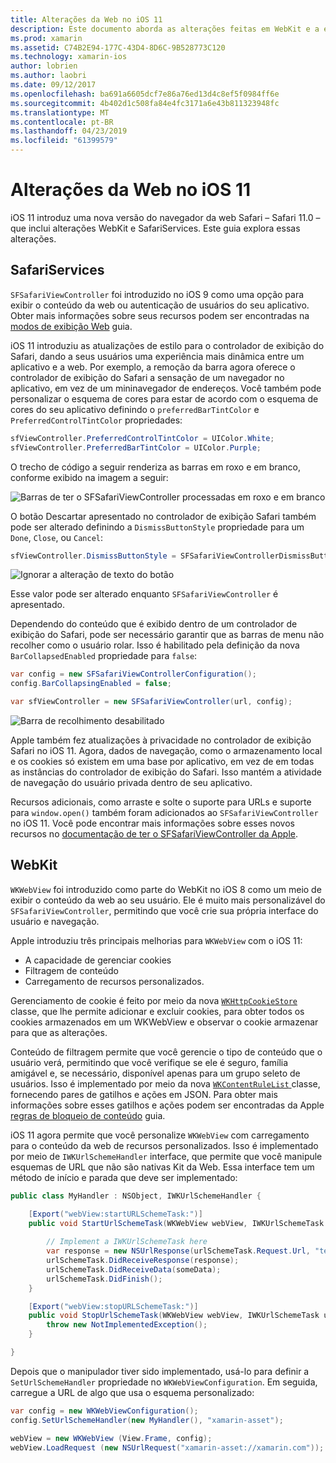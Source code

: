 ```yaml
---
title: Alterações da Web no iOS 11
description: Este documento aborda as alterações feitas em WebKit e a estrutura de serviços do Safari no iOS 11. Ele descreve como trabalhar com atualizações em ter o SFSafariViewController e novos recursos no WKWebView de definição de estilo.
ms.prod: xamarin
ms.assetid: C74B2E94-177C-43D4-8D6C-9B528773C120
ms.technology: xamarin-ios
author: lobrien
ms.author: laobri
ms.date: 09/12/2017
ms.openlocfilehash: ba691a6605dcf7e86a76ed13d4c8ef5f0984ff6e
ms.sourcegitcommit: 4b402d1c508fa84e4fc3171a6e43b811323948fc
ms.translationtype: MT
ms.contentlocale: pt-BR
ms.lasthandoff: 04/23/2019
ms.locfileid: "61399579"
---
```

# <a name="web-changes-in-ios-11"></a>Alterações da Web no iOS 11

iOS 11 introduz uma nova versão do navegador da web Safari – Safari 11.0 – que inclui alterações WebKit e SafariServices. Este guia explora essas alterações.

## <a name="safariservices"></a>SafariServices

`SFSafariViewController` foi introduzido no iOS 9 como uma opção para exibir o conteúdo da web ou autenticação de usuários do seu aplicativo. Obter mais informações sobre seus recursos podem ser encontradas na [modos de exibição Web](~/ios/user-interface/controls/uiwebview.md#safariviewcontroller) guia.

iOS 11 introduziu as atualizações de estilo para o controlador de exibição do Safari, dando a seus usuários uma experiência mais dinâmica entre um aplicativo e a web. Por exemplo, a remoção da barra agora oferece o controlador de exibição do Safari a sensação de um navegador no aplicativo, em vez de um mininavegador de endereços. Você também pode personalizar o esquema de cores para estar de acordo com o esquema de cores do seu aplicativo definindo o `preferredBarTintColor` e `PreferredControlTintColor` propriedades:

```csharp
sfViewController.PreferredControlTintColor = UIColor.White;
sfViewController.PreferredBarTintColor = UIColor.Purple;
```

O trecho de código a seguir renderiza as barras em roxo e em branco, conforme exibido na imagem a seguir:

![Barras de ter o SFSafariViewController processadas em roxo e em branco](web-images/image1.png)

O botão Descartar apresentado no controlador de exibição Safari também pode ser alterado definindo a `DismissButtonStyle` propriedade para um `Done`, `Close`, ou `Cancel`:

```csharp
sfViewController.DismissButtonStyle = SFSafariViewControllerDismissButtonStyle.Close;
```

![Ignorar a alteração de texto do botão](web-images/image2.png)

Esse valor pode ser alterado enquanto `SFSafariViewController` é apresentado.


Dependendo do conteúdo que é exibido dentro de um controlador de exibição do Safari, pode ser necessário garantir que as barras de menu não recolher como o usuário rolar. Isso é habilitado pela definição da nova `BarCollapsedEnabled` propriedade para `false`:

```csharp
var config = new SFSafariViewControllerConfiguration();
config.BarCollapsingEnabled = false;

var sfViewController = new SFSafariViewController(url, config);
```

![Barra de recolhimento desabilitado](web-images/image3.png)

Apple também fez atualizações à privacidade no controlador de exibição Safari no iOS 11. Agora, dados de navegação, como o armazenamento local e os cookies só existem em uma base por aplicativo, em vez de em todas as instâncias do controlador de exibição do Safari. Isso mantém a atividade de navegação do usuário privada dentro de seu aplicativo.

Recursos adicionais, como arraste e solte o suporte para URLs e suporte para `window.open()` também foram adicionados ao `SFSafariViewController` no iOS 11. Você pode encontrar mais informações sobre esses novos recursos no [documentação de ter o SFSafariViewController da Apple](https://developer.apple.com/documentation/safariservices/sfsafariviewcontroller?changes=latest_minor).


## <a name="webkit"></a>WebKit

`WKWebView` foi introduzido como parte do WebKit no iOS 8 como um meio de exibir o conteúdo da web ao seu usuário. Ele é muito mais personalizável do `SFSafariViewController`, permitindo que você crie sua própria interface do usuário e navegação.

Apple introduziu três principais melhorias para `WKWebView` com o iOS 11: 

- A capacidade de gerenciar cookies
- Filtragem de conteúdo
- Carregamento de recursos personalizados. 

Gerenciamento de cookie é feito por meio da nova [ `WKHttpCookieStore` ](https://developer.apple.com/documentation/webkit/wkhttpcookiestore) classe, que lhe permite adicionar e excluir cookies, para obter todos os cookies armazenados em um WKWebView e observar o cookie armazenar para que as alterações.

Conteúdo de filtragem permite que você gerencie o tipo de conteúdo que o usuário verá, permitindo que você verifique se ele é seguro, família amigável e, se necessário, disponível apenas para um grupo seleto de usuários. Isso é implementado por meio da nova [ `WKContentRuleList` ](https://developer.apple.com/documentation/webkit/wkcontentrulelist) classe, fornecendo pares de gatilhos e ações em JSON. Para obter mais informações sobre esses gatilhos e ações podem ser encontradas da Apple [regras de bloqueio de conteúdo](https://developer.apple.com/library/content/documentation/Extensions/Conceptual/ContentBlockingRules/Introduction/Introduction.html) guia.

iOS 11 agora permite que você personalize `WKWebView` com carregamento para o conteúdo da web de recursos personalizados. Isso é implementado por meio de `IWKUrlSchemeHandler` interface, que permite que você manipule esquemas de URL que não são nativas Kit da Web. Essa interface tem um método de início e parada que deve ser implementado:

```csharp
public class MyHandler : NSObject, IWKUrlSchemeHandler {

    [Export("webView:startURLSchemeTask:")]
    public void StartUrlSchemeTask(WKWebView webView, IWKUrlSchemeTask urlSchemeTask){
        
        // Implement a IWKUrlSchemeTask here
        var response = new NSUrlResponse(urlSchemeTask.Request.Url, "text/html", ContentLength, null);
        urlSchemeTask.DidReceiveResponse(response);
        urlSchemeTask.DidReceiveData(someData);
        urlSchemeTask.DidFinish();
    }

    [Export("webView:stopURLSchemeTask:")]
    public void StopUrlSchemeTask(WKWebView webView, IWKUrlSchemeTask urlSchemeTask){
        throw new NotImplementedException();
    }

}
``` 

Depois que o manipulador tiver sido implementado, usá-lo para definir a `SetUrlSchemeHandler` propriedade no `WKWebViewConfiguration`. Em seguida, carregue a URL de algo que usa o esquema personalizado:

```csharp
var config = new WKWebViewConfiguration();
config.SetUrlSchemeHandler(new MyHandler(), "xamarin-asset");

webView = new WKWebView (View.Frame, config);
webView.LoadRequest (new NSUrlRequest("xamarin-asset://xamarin.com"));
```

